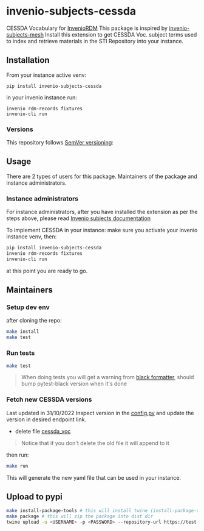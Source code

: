 # invenio-subjects-cessda

 CESSDA Vocabulary for [InvenioRDM](https://inveniosoftware.org/products/rdm/)
This package is inspired by [invenio-subjects-mesh](https://github.com/galterlibrary/invenio-subjects-mesh)
Install this extension to get CESSDA Voc. subject terms used to index and retrieve materials in the STI Repository into your instance.

## Installation

From your instance active venv:
```console
pip install invenio-subjects-cessda
```

in your invenio instance run:
```console
invenio rdm-records fixtures
invenio-cli run
```

### Versions

This repository follows [SemVer versioning](https://semver.org/):


## Usage

There are 2 types of users for this package. Maintainers of the package and instance administrators.

### Instance administrators

For instance administrators, after you have installed the extension as per the steps above,
please read [Invenio subjects documentation](https://inveniordm.docs.cern.ch/customize/vocabularies/subjects/)

To implement CESSDA in your instance:
make sure you activate your invenio instance venv, then:
```bash
pip install invenio-subjects-cessda
invenio rdm-records fixtures
invenio-cli run
```
at this point you are ready to go.

## Maintainers

### Setup dev env
after cloning the repo:
```bash
make install
make test
```

### Run tests
```bash
make test
```
> When doing tests you will get a warning from [black formatter](https://github.com/shopkeep/pytest-black/issues/55), should bump pytest-black version when it's done

### Fetch new CESSDA versions

Last updated in 31/10/2022
Inspect version in the [config.py](invenio_subjects_cessda/config.py) and update the version in desired endpoint link.

- delete file [cessda_voc](invenio_subjects_cessda/vocabularies/cessda_voc.yaml)
> Notice that if you don't delete the old file it will append to it

then run:
```bash
make run
```
This will generate the new yaml file that can be used in your instance.


## Upload to pypi

```bash
make install-package-tools # this will install twine (install-package-tools-pipenv if you use pipenv)
make package # this will zip the package into dist dir
twine upload -u <USERNAME> -p <PASSWORD> --repository-url https://test.pypi.org/legacy/ dist/* --verbose
```
